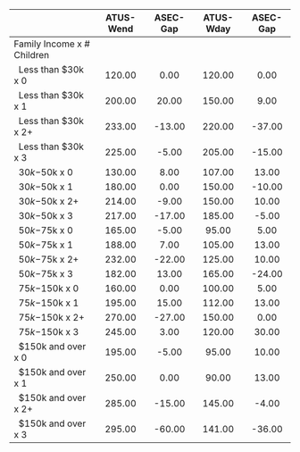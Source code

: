 
|                      |    ATUS-Wend |     ASEC-Gap |    ATUS-Wday |     ASEC-Gap |
| -------------------- | :----------: | :----------: | :----------: | :----------: |
| Family Income x # Children |              |              |              |              |
| &nbsp;&nbsp;Less than $30k x 0 |       120.00 |         0.00 |       120.00 |         0.00 |
| &nbsp;&nbsp;Less than $30k x 1 |       200.00 |        20.00 |       150.00 |         9.00 |
| &nbsp;&nbsp;Less than $30k x 2+ |       233.00 |       -13.00 |       220.00 |       -37.00 |
| &nbsp;&nbsp;Less than $30k x 3 |       225.00 |        -5.00 |       205.00 |       -15.00 |
| &nbsp;&nbsp;$30k-$50k x 0 |       130.00 |         8.00 |       107.00 |        13.00 |
| &nbsp;&nbsp;$30k-$50k x 1 |       180.00 |         0.00 |       150.00 |       -10.00 |
| &nbsp;&nbsp;$30k-$50k x 2+ |       214.00 |        -9.00 |       150.00 |        10.00 |
| &nbsp;&nbsp;$30k-$50k x 3 |       217.00 |       -17.00 |       185.00 |        -5.00 |
| &nbsp;&nbsp;$50k-$75k x 0 |       165.00 |        -5.00 |        95.00 |         5.00 |
| &nbsp;&nbsp;$50k-$75k x 1 |       188.00 |         7.00 |       105.00 |        13.00 |
| &nbsp;&nbsp;$50k-$75k x 2+ |       232.00 |       -22.00 |       125.00 |        10.00 |
| &nbsp;&nbsp;$50k-$75k x 3 |       182.00 |        13.00 |       165.00 |       -24.00 |
| &nbsp;&nbsp;$75k-$150k x 0 |       160.00 |         0.00 |       100.00 |         5.00 |
| &nbsp;&nbsp;$75k-$150k x 1 |       195.00 |        15.00 |       112.00 |        13.00 |
| &nbsp;&nbsp;$75k-$150k x 2+ |       270.00 |       -27.00 |       150.00 |         0.00 |
| &nbsp;&nbsp;$75k-$150k x 3 |       245.00 |         3.00 |       120.00 |        30.00 |
| &nbsp;&nbsp;$150k and over x 0 |       195.00 |        -5.00 |        95.00 |        10.00 |
| &nbsp;&nbsp;$150k and over x 1 |       250.00 |         0.00 |        90.00 |        13.00 |
| &nbsp;&nbsp;$150k and over x 2+ |       285.00 |       -15.00 |       145.00 |        -4.00 |
| &nbsp;&nbsp;$150k and over x 3 |       295.00 |       -60.00 |       141.00 |       -36.00 |

